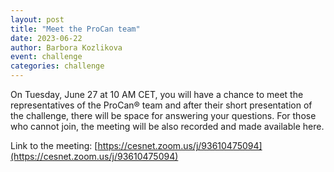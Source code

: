 ```yaml
---
layout: post
title: "Meet the ProCan team"
date: 2023-06-22
author: Barbora Kozlikova
event: challenge
categories: challenge
---
```


On Tuesday, June 27 at 10 AM CET, you will have a chance to meet the
representatives of the ProCan® team and after their short presentation
of the challenge, there will be space for answering your questions.
For those who cannot join, the meeting will be also recorded and made
available here.

Link to the meeting: [https://cesnet.zoom.us/j/93610475094](https://cesnet.zoom.us/j/93610475094)
